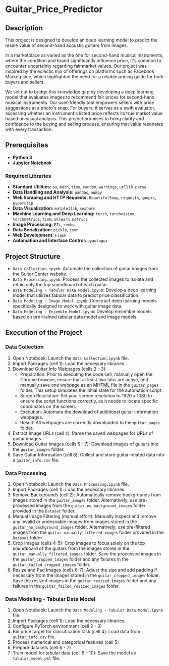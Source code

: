 # Guitar_Price_Predictor

## Description
This project is designed to develop an deep learning model to predict the resale value of second-hand acoustic guitars from images.

In a marketplace as varied as the one for second-hand musical instruments, where the condition and brand significantly influence price, it's common to encounter uncertainty regarding fair market values. Our project was inspired by the eclectic mix of offerings on platforms such as Facebook Marketplace, which highlighted the need for a reliable pricing guide for both buyers and sellers.

We set out to bridge this knowledge gap by developing a deep learning model that evaluates images to recommend fair prices for second-hand musical instruments. Our user-friendly tool empowers sellers with price suggestions at a photo's snap. For buyers, it serves as a swift evaluator, assessing whether an instrument's listed price reflects its true market value based on visual analysis. This project promises to bring clarity and confidence to the buying and selling process, ensuring that value resonates with every transaction.

## Prerequisites
- **Python 3**
- **Jupyter Notebook**

### Required Libraries
- **Standard Utilities:** `os`, `math`, `time`, `random`, `warnings`, `urllib.parse`
- **Data Handling and Analysis:** `pandas`, `numpy`
- **Web Scraping and HTTP Requests:** `BeautifulSoup`, `requests`, `quopri`, `pyperclip`
- **Data Visualization:** `matplotlib`, `seaborn`
- **Machine Learning and Deep Learning:** `torch`, `torchvision`, `torchmetrics`, `timm`, `sklearn.metrics`
- **Image Processing:** `PIL`, `rembg`
- **Data Serialization:** `pickle`, `json`
- **Web Development:** `Flask`
- **Automation and Interface Control:** `pyautogui`

## Project Structure
- `Data Collection.ipynb`: Automate the collection of guitar images from the Guitar Center website.
- `Data Processing.ipynb`: Process the collected images to isolate and retain only the top soundboard of each guitar.
- `Data Modeling - Tabular Data Model.ipynb`: Develop a deep learning model that utilizes tabular data to predict price classification.
- `Data Modeling - Image Model.ipynb`: Construct deep learning models specifically designed to work with guitar image data.
- `Data Modeling - Ensemble Model.ipynb`: Develop ensemble models based on pre-trained tabular data model and image models.

## Execution of the Project
### Data Collection
1. Open Notebook: Launch the `Data Collection.ipynb` file.
2. Import Packages (cell 1): Load the necessary libraries .
3. Download Guitar Info Webpages (cells 2 - 3): 
   - Preparation: Prior to executing the code cell, manually open the Chrome browser, ensure that at least two tabs are active, and manually save one webpage as an MHTML file in the `guitar_pages` folder. This setup simulates the initial state for the automation script.
   - Screen Resolution: Set your screen resolution to 1920 x 1080 to ensure the script functions correctly, as it needs to locate specific coordinates on the screen.
   - Execution: Automate the download of additional guitar information webpages.
   - Result: All webpages are correctly downloaded to the `guitar_pages` folder.
4. Extract Image URLs (cell 4): Parse the saved webpages for URLs of guitar images.
5. Download Guitar Images (cells 5 - 7): Download images of guitars into the `guitar_images` folder.
6. Save Guitar Information (cell 8): Collect and store guitar-related data into a `guitar_info.csv` file.

### Data Processing
1. Open Notebook: Launch the `Data Processing.ipynb` file.
2. Import Packages (cell 1): Load the necessary libraries.
3. Remove Backgrounds (cell 2): Automatically remove backgrounds from images stored in the `guitar_images` folder. Alternatively, use pre-processed images from the `guitar_no_background_images` folder provided in the `Dataset` folder.
4. Manual Image Filtering (manual effort): Manually inspect and remove any invalid or undesirable images from images stored in the `guitar_no_background_images` folder. Alternatively, use pre-filtered images from the `guitar_manually_filtered_images` folder provided in the `Dataset` folder.
5. Crop Images (cells 4-5): Crop images to focus solely on the top soundboard of the guitars from the images stored in the `guitar_manually_filtered_images` folder. Save the processed images in the `guitar_cropped_images` folder and any failures in the `guitar_failed_cropped_images` folder.
6. Resize and Pad Images (cells 6-7): Adjust the size and add padding if necessary from the images stored in the `guitar_cropped_images` folder. Save the resized images in the `guitar_resized_images` folder and any failures in the `guitar_failed_resized_images` folder.

### Data Modeling - Tabular Data Model
1. Open Notebook: Launch the `Data Modeling - Tabular Data Model.ipynb` file.
2. Import Packages (cell 1): Load the necessary libraries.
3. Configure PyTorch environment (cell 2 - 3)
4. Bin price target for classification task (cell 4): Load data from `guitar_info.csv` file.
5. Process numerical and categorical features (cell 5)
6. Prepare datasets (cell 6 - 7)
7. Train model for tabular data (cell 8 - 10): Save the model as `tabular_model.pkl` file. 
